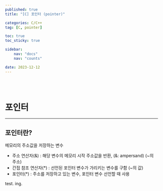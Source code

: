 ```yaml
---
published: true
title: "[C] 포인터 (pointer)"

categories: C/C++
tag: [C, pointer]

toc: true
toc_sticky: true

sidebar:
    nav: "docs"
    nav: "counts"

date: 2023-12-12
---
```

<br>
<br>

# 포인터

- - -

## 포인터란?

메모리의 주소값을 저장하는 변수

- 주소 연산자(&) : 해당 변수의 메모리 시작 주소값을 반환, (&: ampersand) (~의 주소)
- 간접 참조 연산자(*) : 선언된 포인터 변수가 가리키는 변수를 구함 (~의 값)
- 포인터(*) : 주소를 저장하고 있는 변수, 포인터 변수 선언할 때 사용

test.   ing.